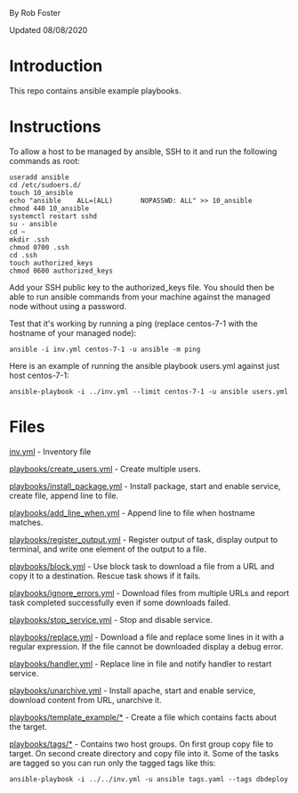 By Rob Foster

Updated 08/08/2020

# Introduction
This repo contains ansible example playbooks.

# Instructions
To allow a host to be managed by ansible, SSH to it and run the following commands as root:
```
useradd ansible
cd /etc/sudoers.d/
touch 10_ansible
echo "ansible    ALL=(ALL)       NOPASSWD: ALL" >> 10_ansible
chmod 440 10_ansible
systemctl restart sshd
su - ansible
cd ~
mkdir .ssh
chmod 0700 .ssh
cd .ssh
touch authorized_keys
chmod 0600 authorized_keys
```
Add your SSH public key to the authorized_keys file. You should then be able to run ansible commands from your machine against the managed node without using a password. 

Test that it's working by running a ping (replace centos-7-1 with the hostname of your managed node):
```
ansible -i inv.yml centos-7-1 -u ansible -m ping 
```
Here is an example of running the ansible playbook users.yml against just host centos-7-1:
```
ansible-playbook -i ../inv.yml --limit centos-7-1 -u ansible users.yml
```

# Files
[inv.yml](inv.yml) - Inventory file

[playbooks/create_users.yml](playbooks/create_users.yml) - Create multiple users. 

[playbooks/install_package.yml](playbooks/install_package.yml) - Install package, start and enable service, create file, append line to file.

[playbooks/add_line_when.yml](playbooks/add_line_when.yml) - Append line to file when hostname matches.

[playbooks/register_output.yml](playbooks/register_output.yml) - Register output of task, display output to terminal, and write one element of the output to a file.

[playbooks/block.yml](playbooks/block.yml) - Use block task to download a file from a URL and copy it to a destination. Rescue task shows if it fails.

[playbooks/ignore_errors.yml](playbooks/ignore_errors.yml) - Download files from multiple URLs and report task completed successfully even if some downloads failed. 

[playbooks/stop_service.yml](playbooks/stop_service.yml) - Stop and disable service.

[playbooks/replace.yml](playbooks/replace.yml) - Download a file and replace some lines in it with a regular expression. If the file cannot be downloaded display a debug error. 

[playbooks/handler.yml](playbooks/handler.yml) - Replace line in file and notify handler to restart service.

[playbooks/unarchive.yml](playbooks/unarchive.yml) - Install apache, start and enable service, download content from URL, unarchive it.

[playbooks/template_example/*](playbooks/template_example) - Create a file which contains facts about the target.

[playbooks/tags/*](playbooks/tags) - Contains two host groups. On first group copy file to target. On second create directory and copy file into it. Some of the tasks are tagged so you can run only the tagged tags like this:
```
ansible-playbook -i ../../inv.yml -u ansible tags.yaml --tags dbdeploy
```
